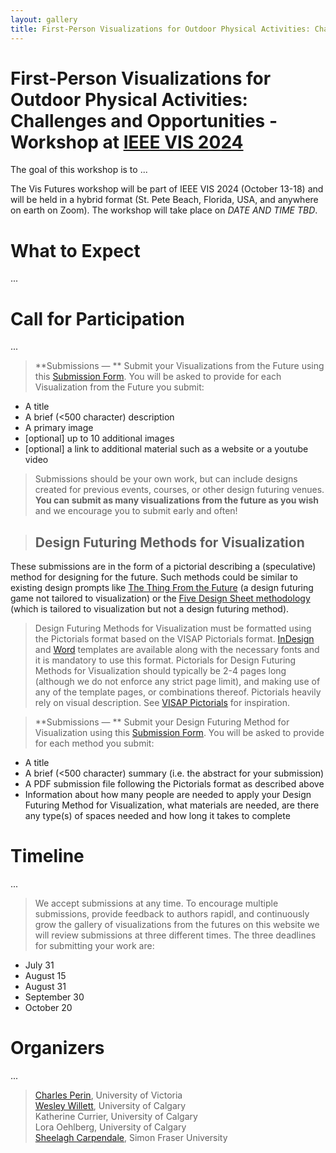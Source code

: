 ```yaml
---
layout: gallery
title: First-Person Visualizations for Outdoor Physical Activities: Challenges and Opportunities
---
```


# First-Person Visualizations for Outdoor Physical Activities: Challenges and Opportunities - Workshop at [IEEE VIS 2024](https://ieeevis.org)

The goal of this workshop is to ...

The Vis Futures workshop will be part of IEEE VIS 2024 (October 13-18) and will be held in a hybrid format (St. Pete Beach, Florida, USA, and anywhere on earth on Zoom).
The workshop will take place on *DATE AND TIME TBD*.


# What to Expect
...


# Call for Participation
...


> **Submissions — **
> Submit your Visualizations from the Future using this [Submission Form](https://forms.gle/mfE4q3c7HqAyJd8B6). You will be asked to provide for each Visualization from the Future you submit:
- A title
- A brief (<500 character) description
- A primary image
- [optional] up to 10 additional images
- [optional] a link to additional material such as a website or a youtube video

> Submissions should be your own work, but can include designs created for previous events, courses, or other design futuring venues.
**You can submit as many visualizations from the future as you wish** and we encourage you to submit early and often!

> ## Design Futuring Methods for Visualization
These submissions are in the form of a pictorial describing a (speculative) method for designing for the future. Such methods could be similar to existing design prompts like [The Thing From the Future](https://situationlab.org/tag/the-thing-from-the-future/) (a design futuring game not tailored to visualization) or the [Five Design Sheet methodology](http://fds.design/) (which is tailored to visualization but not a design futuring method).

> Design Futuring Methods for Visualization must be formatted using the Pictorials format based on the VISAP Pictorials format. [InDesign](./assets/templates/pictorials/VisFutures_pictorial_InDesign.zip) and [Word](./assets/templates/pictorials/VisFutures_pictorial_Word.zip) templates are available along with the necessary fonts and it is mandatory to use this format. Pictorials for Design Futuring Methods for Visualization should typically be 2-4 pages long (although we do not enforce any strict page limit), and making use of any of the template pages, or combinations thereof.
Pictorials heavily rely on visual description. See [VISAP Pictorials](https://visap.net/submission.html#pictorials) for inspiration.

> **Submissions — **
Submit your Design Futuring Method for Visualization using this [Submission Form](https://forms.gle/mfE4q3c7HqAyJd8B6). You will be asked to provide for each method you submit:
- A title
- A brief (<500 character) summary (i.e. the abstract for your submission)
- A PDF submission file following the Pictorials format as described above
- Information about how many people are needed to apply your Design Futuring Method for Visualization, what materials are needed, are there any type(s) of spaces needed and how long it takes to complete

# Timeline
...
>We accept submissions at any time. To encourage multiple submissions, provide feedback to authors rapidl, and continuously grow the gallery of visualizations from the futures on this website we will review submissions at three different times.
The three deadlines for submitting your work are:
- July 31
- August 15
- August 31
- September 30
- October 20

# Organizers
...
>[Charles Perin](http://charlesperin.net/), University of Victoria <br>
[Wesley Willett](http://dataexperience.cpsc.ucalgary.ca/), University of Calgary <br>
Katherine Currier, University of Calgary <br>
Lora Oehlberg, University of Calgary <br>
[Sheelagh Carpendale](http://sheelaghcarpendale.ca/), Simon Fraser University
